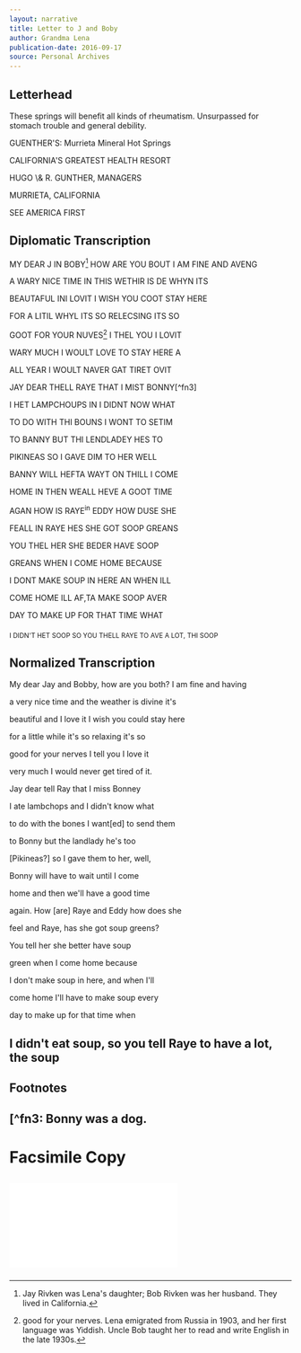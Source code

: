 ```yaml
---
layout: narrative
title: Letter to J and Boby
author: Grandma Lena
publication-date: 2016-09-17
source: Personal Archives
---
```

## Letterhead

<p class="smaller">These springs will benefit all kinds of rheumatism. Unsurpassed for stomach trouble and general debility.</p>

<p class="centered">GUENTHER'S: Murrieta Mineral Hot Springs</p>

<p class="smaller">CALIFORNIA'S GREATEST HEALTH RESORT</p>

<p class="smaller">HUGO \& R. GUNTHER, MANAGERS</p>

<p class="smaller">MURRIETA, CALIFORNIA</p>

<p class="smaller">SEE AMERICA FIRST</p>


## Diplomatic Transcription
MY DEAR J IN BOBY[^fn1] HOW ARE YOU BOUT I AM FINE AND AVENG 

A WARY NICE TIME IN THIS WETHIR IS DE WHYN ITS 

BEAUTAFUL INI LOVIT I WISH YOU COOT STAY HERE 

FOR A LITIL WHYL ITS SO RELECSING ITS SO 

GOOT FOR YOUR NUVES[^fn2] I THEL YOU I LOVIT 

WARY MUCH I WOULT LOVE TO STAY HERE A 

ALL YEAR I WOULT NAVER GAT TIRET OVIT 

JAY DEAR THELL RAYE THAT I MIST BONNY[^fn3] 

I HET LAMPCHOUPS IN I DIDNT NOW WHAT 

TO DO WITH THI BOUNS I WONT TO SETIM 

TO BANNY BUT THI LENDLADEY HES TO 

PIKINEAS SO I GAVE DIM TO HER WELL 

BANNY WILL HEFTA WAYT ON THILL I COME 

HOME IN THEN WEALL HEVE A GOOT TIME 

AGAN HOW IS RAYE<sup>in</sup> EDDY HOW DUSE SHE 

FEALL IN RAYE HES SHE GOT SOOP GREANS 

YOU THEL HER SHE BEDER HAVE SOOP 

GREANS WHEN I COME HOME BECAUSE 

I DONT MAKE SOUP IN HERE AN WHEN ILL 

COME HOME ILL AF,TA MAKE SOOP AVER 

DAY TO MAKE UP FOR THAT TIME WHAT 

<sub>I DIDN'T HET SOOP SO YOU THELL RAYE TO AVE A LOT, THI SOOP </sub>
<br>

## Normalized Transcription
My dear Jay and Bobby, how are you both? I am fine and having

a very nice time and the weather is divine it's

beautiful and I love it I wish you could stay here

for a little while it's so relaxing it's so

good for your nerves I tell you I love it

very much I would never get tired of it.

Jay dear tell Ray that I miss Bonney

I ate lambchops and I didn't know what

to do with the bones I want\[ed\] to send them

to Bonny but the landlady he's too

\[Pikineas?\] so I gave them to her, well,

Bonny will have to wait until I come

home and then we'll have a good time 

again. How \[are\] Raye and Eddy how does she

feel and Raye, has she got soup greens?

You tell her she better have soup

green when I come home because

I don't make soup in here, and when I'll

come home I'll have to make soup every

day to make up for that time when

I didn't eat soup, so you tell Raye to have a lot, the soup 
---
## Footnotes

[^fn1]: Jay Rivken was Lena's daughter; Bob Rivken was her husband. They lived in California. 

[^fn2]: good for your nerves. Lena emigrated from Russia in 1903, and her first language was Yiddish. Uncle Bob taught her to read and write English in the late 1930s.

[^fn3: Bonny was a dog.
---
# Facsimile Copy
![Photocopy of original letter](MyDearJ-1.pdf "Photocopy of original letter.")
---
